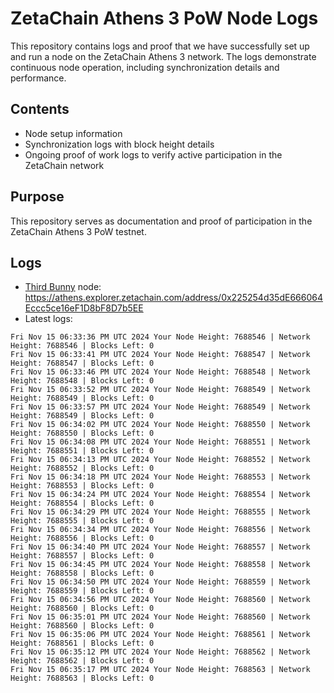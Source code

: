 # ZetaChain Athens 3 PoW Node Logs
This repository contains logs and proof that we have successfully set up and run a node on the ZetaChain Athens 3 network. The logs demonstrate continuous node operation, including synchronization details and performance.

## Contents
- Node setup information
- Synchronization logs with block height details
- Ongoing proof of work logs to verify active participation in the ZetaChain network

## Purpose
This repository serves as documentation and proof of participation in the ZetaChain Athens 3 PoW testnet.

## Logs

- [Third Bunny](https://thirdbunny.xyz/) node: https://athens.explorer.zetachain.com/address/0x225254d35dE666064Eccc5ce16eF1D8bF8D7b5EE
- Latest logs:
```
Fri Nov 15 06:33:36 PM UTC 2024 Your Node Height: 7688546 | Network Height: 7688546 | Blocks Left: 0
Fri Nov 15 06:33:41 PM UTC 2024 Your Node Height: 7688547 | Network Height: 7688547 | Blocks Left: 0
Fri Nov 15 06:33:46 PM UTC 2024 Your Node Height: 7688548 | Network Height: 7688548 | Blocks Left: 0
Fri Nov 15 06:33:52 PM UTC 2024 Your Node Height: 7688549 | Network Height: 7688549 | Blocks Left: 0
Fri Nov 15 06:33:57 PM UTC 2024 Your Node Height: 7688549 | Network Height: 7688549 | Blocks Left: 0
Fri Nov 15 06:34:02 PM UTC 2024 Your Node Height: 7688550 | Network Height: 7688550 | Blocks Left: 0
Fri Nov 15 06:34:08 PM UTC 2024 Your Node Height: 7688551 | Network Height: 7688551 | Blocks Left: 0
Fri Nov 15 06:34:13 PM UTC 2024 Your Node Height: 7688552 | Network Height: 7688552 | Blocks Left: 0
Fri Nov 15 06:34:18 PM UTC 2024 Your Node Height: 7688553 | Network Height: 7688553 | Blocks Left: 0
Fri Nov 15 06:34:24 PM UTC 2024 Your Node Height: 7688554 | Network Height: 7688554 | Blocks Left: 0
Fri Nov 15 06:34:29 PM UTC 2024 Your Node Height: 7688555 | Network Height: 7688555 | Blocks Left: 0
Fri Nov 15 06:34:34 PM UTC 2024 Your Node Height: 7688556 | Network Height: 7688556 | Blocks Left: 0
Fri Nov 15 06:34:40 PM UTC 2024 Your Node Height: 7688557 | Network Height: 7688557 | Blocks Left: 0
Fri Nov 15 06:34:45 PM UTC 2024 Your Node Height: 7688558 | Network Height: 7688558 | Blocks Left: 0
Fri Nov 15 06:34:50 PM UTC 2024 Your Node Height: 7688559 | Network Height: 7688559 | Blocks Left: 0
Fri Nov 15 06:34:56 PM UTC 2024 Your Node Height: 7688560 | Network Height: 7688560 | Blocks Left: 0
Fri Nov 15 06:35:01 PM UTC 2024 Your Node Height: 7688560 | Network Height: 7688560 | Blocks Left: 0
Fri Nov 15 06:35:06 PM UTC 2024 Your Node Height: 7688561 | Network Height: 7688561 | Blocks Left: 0
Fri Nov 15 06:35:12 PM UTC 2024 Your Node Height: 7688562 | Network Height: 7688562 | Blocks Left: 0
Fri Nov 15 06:35:17 PM UTC 2024 Your Node Height: 7688563 | Network Height: 7688563 | Blocks Left: 0
```
